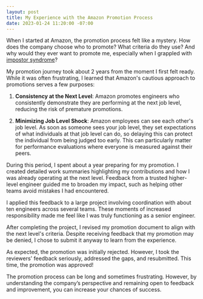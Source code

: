 ```yaml
---
layout: post
title: My Experience with the Amazon Promotion Process
date: 2023-01-24 11:20:00 -07:00
---
```


When I started at Amazon, the promotion process felt like a mystery. How
does the company choose who to promote? What criteria do they use? And why
would they ever want to promote me, especially when I grappled with [impostor
syndrome](https://www.kevinlondon.com/2015/05/27/impostor-syndrome-and-me)?

My promotion journey took about 2 years from the moment I first felt ready.
While it was often frustrating, I learned that Amazon's cautious approach to
promotions serves a few purposes:

1. **Consistency at the Next Level**: Amazon promotes engineers who consistently demonstrate
   they are performing at the next job level, reducing the risk of premature promotions.

2. **Minimizing Job Level Shock**: Amazon employees can see each other's job level. As soon as
   someone sees your job level, they set expectations of what individuals at that job level can do,
   so delaying this can protect the individual from being judged too early. This can particularly
   matter for performance evaluations where everyone is measured against their peers.

During this period, I spent about a year preparing for my promotion. I created
detailed work summaries highlighting my contributions and how I was already operating at the
next level. Feedback from a trusted higher-level engineer guided me to broaden my
impact, such as helping other teams avoid mistakes I had encountered.

I applied this feedback to a large project involving coordination with about ten engineers
across several teams. These moments of increased responsibility made me feel like I was
truly functioning as a senior engineer.

After completing the project, I revised my promotion document to align with the next level's criteria.
Despite receiving feedback that my promotion may be denied,
I chose to submit it anyway to learn from the experience.

As expected, the promotion was initially rejected. However, I took the reviewers' feedback
seriously, addressed the gaps, and resubmitted. This time, the promotion was approved!

The promotion process can be long and sometimes frustrating. However, by
understanding the company’s perspective and remaining open to feedback and
improvement, you can increase your chances of success.
